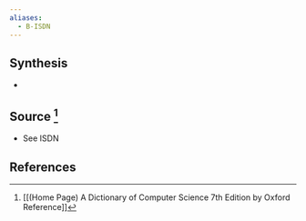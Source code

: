 ```yaml
---
aliases:
  - B-ISDN
---
```

## Synthesis
- 
## Source [^1]
- See ISDN
## References

[^1]: [[(Home Page) A Dictionary of Computer Science 7th Edition by Oxford Reference]]
